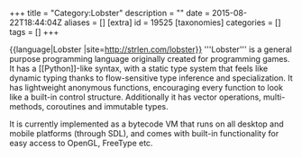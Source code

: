 +++
title = "Category:Lobster"
description = ""
date = 2015-08-22T18:44:04Z
aliases = []
[extra]
id = 19525
[taxonomies]
categories = []
tags = []
+++

{{language|Lobster
|site=http://strlen.com/lobster}}
'''Lobster''' is a general purpose programming language originally created for programming games. It has a [[Python]]-like syntax, with a static type system that feels like dynamic typing thanks to flow-sensitive type inference and specialization. It has lightweight anonymous functions, encouraging every function to look like a built-in control structure. Additionally it has vector operations, multi-methods, coroutines and immutable types.

It is currently implemented as a bytecode VM that runs on all desktop and mobile platforms (through SDL), and comes with built-in functionality for easy access to OpenGL, FreeType etc.

